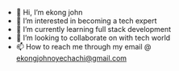 - 👋 Hi, I’m ekong john
- 👀 I’m interested in becoming a tech expert 
- 🌱 I’m currently learning full stack development 
- 💞️ I’m looking to collaborate on with tech world
- 📫 How to reach me through my email @ ekongjohnoyechachi@gmail.com 

<!---
ekong838/ekong838 is a ✨ special ✨ repository because its `README.md` (this file) appears on your GitHub profile.
You can click the Preview link to take a look at your changes.
--->
